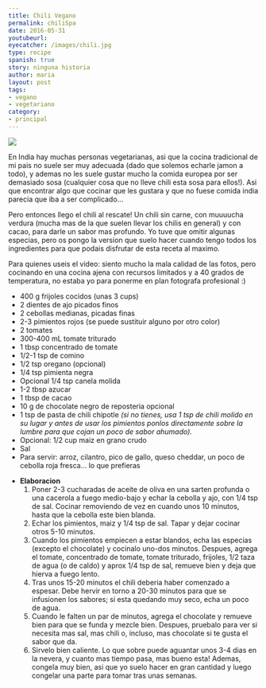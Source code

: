 ```yaml
---
title: Chili Vegano
permalink: chiliSpa
date: 2016-05-31
youtubeurl: 
eyecatcher: /images/chili.jpg
type: recipe
spanish: true
story: ninguna historia
author: maria
layout: post
tags:
- vegano
- vegetariano
category:
- principal
---
```


<img src="https://farm1.staticflickr.com/551/31326382390_388b0acfaa_o_d.jpg" />


En India hay muchas personas vegetarianas, asi que la cocina tradicional de mi pais no suele ser muy adecuada (dado que solemos echarle jamon a todo), y ademas no les suele gustar mucho la comida europea por ser demasiado sosa (cualquier cosa que no lleve chili esta sosa para ellos!). Asi que encontrar algo que cocinar que les gustara y que no fuese comida india parecia que iba a ser complicado... 

Pero entonces llego el chili al rescate! Un chili sin carne, con muuuucha verdura (mucha mas de la que suelen llevar los chilis en general) y con cacao, para darle un sabor mas profundo. Yo tuve que omitir algunas especias, pero os pongo la version que suelo hacer cuando tengo todos los ingredientes para que podais disfrutar de esta receta al maximo.

Para quienes useis el video: siento mucho la mala calidad de las fotos, pero cocinando en una cocina ajena con recursos limitados y a 40 grados de temperatura, no estaba yo para ponerme en plan fotografa profesional :)


<ul>
  <li>400 g frijoles cocidos (unas 3 cups)</li>
  <li>2 dientes de ajo picados finos</li>
  <li>2 cebollas medianas, picadas finas</li>
  <li>2-3 pimientos rojos (se puede sustituir alguno por otro color)</li>
  <li>2 tomates</li>
  <li>300-400 mL tomate triturado</li>
  <li>1 tbsp concentrado de tomate</li>
  <li>1/2-1 tsp de comino</li>
  <li>1/2 tsp oregano (opcional)</li>
  <li>1/4 tsp pimienta negra</li>
  <li>Opcional 1/4 tsp canela molida</li>
  <li>1-2 tbsp azucar</li>
  <li>1 tbsp de cacao</li>
  <li>10 g de chocolate negro de reposteria opcional</li>
  <li>1 tsp de pasta de chili chipotle <i>(si no tienes, usa 1 tsp de chili molido en su lugar y antes de usar los pimientos ponlos directamente sobre la lumbre para que cojan un poco de sabor ahumado).</i></li>
  <li>Opcional: 1/2 cup maiz en grano crudo</li>
  <li>Sal</li>
  <li>Para servir: arroz, cilantro, pico de gallo, queso cheddar, un poco de cebolla roja fresca... lo que prefieras</li>
</ul>

* **Elaboracion**
  1. Poner 2-3 cucharadas de aceite de oliva en una sarten profunda o una cacerola a fuego medio-bajo y echar la cebolla y ajo, con 1/4 tsp de sal. Cocinar removiendo de vez en cuando unos 10 minutos, hasta que la cebolla este bien blanda. 
  2. Echar los pimientos, maiz y 1/4 tsp de sal. Tapar y dejar cocinar otros 5-10 minutos. 
  3. Cuando los pimientos empiecen a estar blandos, echa las especias (excepto el chocolate) y cocinalo uno-dos minutos. Despues, agrega el tomate, concentrado de tomate, tomate triturado, frijoles, 1/2 taza de agua (o de caldo) y aprox 1/4 tsp de sal, remueve bien y deja que hierva a fuego lento.
  4. Tras unos 15-20 minutos el chili deberia haber comenzado a espesar. Debe hervir en torno a 20-30 minutos para que se infusionen los sabores; si esta quedando muy seco, echa un poco de agua. 
  5. Cuando le falten un par de minutos, agrega el chocolate y remueve bien para que se funda y mezcle bien. Despues, pruebalo para ver si necesita mas sal, mas chili o, incluso, mas chocolate si te gusta el sabor que da. 
  6. Sirvelo bien caliente. Lo que sobre puede aguantar unos 3-4 dias en la nevera, y cuanto mas tiempo pasa, mas bueno esta! Ademas, congela muy bien, asi que yo suelo hacer en gran cantidad y luego congelar una parte para tomar tras unas semanas.
